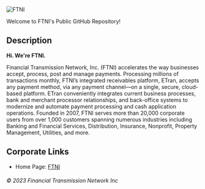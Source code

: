 ![FTNI](https://user-images.githubusercontent.com/20741680/204154262-8346498f-4c46-4e21-92cb-867e515e928a.jpg)

Welcome to FTNI's Public GitHub Repository!

## Description

**Hi. We're FTNI.**

Financial Transmission Network, Inc. (FTNI) accelerates the way businesses accept, process, post and manage payments. Processing millions of transactions monthly, FTNI’s integrated receivables platform, ETran, accepts any payment method, via any payment channel—on a single, secure, cloud-based platform. ETran conveniently integrates current business processes, bank and merchant processor relationships, and back-office systems to modernize and automate payment processing and cash application operations. Founded in 2007, FTNI serves more than 20,000 corporate users from over 1,000 customers spanning numerous industries including Banking and Financial Services, Distribution, Insurance, Nonprofit, Property Management, Utilities, and more.

## Corporate Links

- Home Page: [FTNI](https://www.ftni.com)

###### © 2023 Financial Transmission Network Inc
